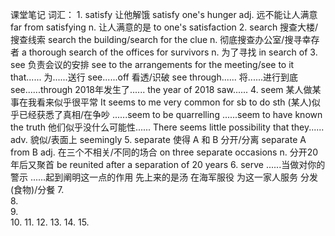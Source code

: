 课堂笔记
词汇：
    1.  satisfy
        让他解饿            satisfy one's hunger
        adj. 远不能让人满意 far from satisfying
        n. 让人满意的是     to one's satisfaction
    2.  search
        搜查大楼/搜查线索               search the building/search for the clue
        n. 彻底搜查办公室/搜寻幸存者    a thorough search of the offices for survivors
        n. 为了寻找                     in search of
    3.  see
        负责会议的安排          see to the arrangements for the meeting/see to it that......
        为......送行            see......off
        看透/识破               see through......
        将......进行到底        see......through
        2018年发生了......      the year of 2018 saw......
    4.  seem
        某人做某事在我看来似乎很平常    It seems to me very common for sb to do sth
        (某人)似乎已经获悉了真相/在争吵 ......seem to be quarrelling
                                        ......seem to have known the truth
        他们似乎没什么可能性......      There seems little possibility that they......
        adv. 貌似/表面上                seemingly
    5.  separate
        使得 A 和 B 分开/分离           separate A from B
        adj. 在三个不相关/不同的场合    on three separate occasions
        n. 分开20年后又聚首             be reunited after a separation of 20 years
    6.  serve
        ......当做对你的警示
        ......起到阐明这一点的作用
        先上来的是汤
        在海军服役
        为这一家人服务
        分发(食物)/分餐
    7.  
    8.  
    9.  
    10. 
    11. 
    12. 
    13. 
    14. 
    15. 
